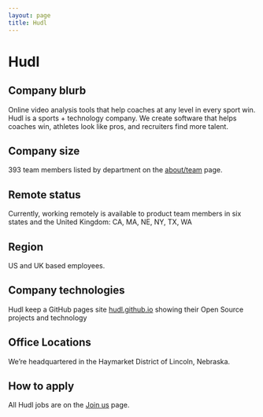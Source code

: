 ```yaml
---
layout: page
title: Hudl
---
```


# Hudl

## Company blurb

Online video analysis tools that help coaches at any level in every sport win.
Hudl is a sports + technology company. We create software that helps coaches win, athletes look like pros, and recruiters find more talent.

## Company size

393 team members listed by department on the [about/team](http://get.hudl.com/about/team/) page.

## Remote status

Currently, working remotely is available to product team members in six states and the United Kingdom: CA, MA, NE, NY, TX, WA

## Region

US and UK based employees.

## Company technologies

Hudl keep a GitHub pages site [hudl.github.io](http://hudl.github.io/) showing their Open Source projects and technology

## Office Locations

We’re headquartered in the Haymarket District of Lincoln, Nebraska.

## How to apply

All Hudl jobs are on the [Join us](http://public.hudl.com/jobs) page.
